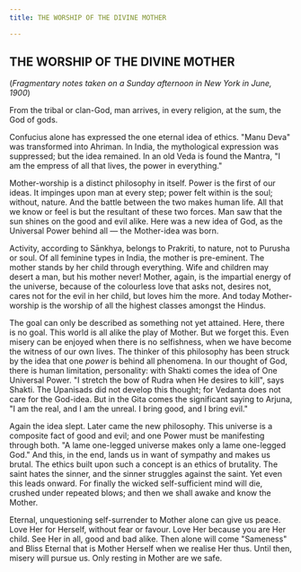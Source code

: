 ```yaml
---
title: THE WORSHIP OF THE DIVINE MOTHER

---
```





  

## THE WORSHIP OF THE DIVINE MOTHER

(*Fragmentary notes taken on a Sunday afternoon in New York in June,
1900*)

From the tribal or clan-God, man arrives, in every religion, at the sum,
the God of gods.

Confucius alone has expressed the one eternal idea of ethics. "Manu
Deva" was transformed into Ahriman. In India, the mythological
expression was suppressed; but the idea remained. In an old Veda is
found the Mantra, "I am the empress of all that lives, the power in
everything."

Mother-worship is a distinct philosophy in itself. Power is the first of
our ideas. It impinges upon man at every step; power felt within is the
soul; without, nature. And the battle between the two makes human life.
All that we know or feel is but the resultant of these two forces. Man
saw that the sun shines on the good and evil alike. Here was a new idea
of God, as the Universal Power behind all — the Mother-idea was born.

Activity, according to Sānkhya, belongs to Prakriti, to nature, not to
Purusha or soul. Of all feminine types in India, the mother is
pre-eminent. The mother stands by her child through everything. Wife and
children may desert a man, but his mother never! Mother, again, is the
impartial energy of the universe, because of the colourless love that
asks not, desires not, cares not for the evil in her child, but loves
him the more. And today Mother-worship is the worship of all the highest
classes amongst the Hindus.

The goal can only be described as something not yet attained. Here,
there is no goal. This world is all alike the play of Mother. But we
forget this. Even misery can be enjoyed when there is no selfishness,
when we have become the witness of our own lives. The thinker of this
philosophy has been struck by the idea that one *power* is behind all
phenomena. In our thought of God, there is human limitation,
personality: with Shakti comes the idea of One Universal Power. "I
stretch the bow of Rudra when He desires to kill", says Shakti. The
Upanisads did not develop this thought; for Vedanta does not care for
the God-idea. But in the Gita comes the significant saying to Arjuna, "I
am the real, and I am the unreal. I bring good, and I bring evil."

Again the idea slept. Later came the new philosophy. This universe is a
composite fact of good and evil; and one Power must be manifesting
through both. "A lame one-legged universe makes only a lame one-legged
God." And this, in the end, lands us in want of sympathy and makes us
brutal. The ethics built upon such a concept is an ethics of brutality.
The saint hates the sinner, and the sinner struggles against the saint.
Yet even this leads onward. For finally the wicked self-sufficient mind
will die, crushed under repeated blows; and then we shall awake and know
the Mother.

Eternal, unquestioning self-surrender to Mother alone can give us peace.
Love Her for Herself, without fear or favour. Love Her because you are
Her child. See Her in all, good and bad alike. Then alone will come
"Sameness" and Bliss Eternal that is Mother Herself when we realise Her
thus. Until then, misery will pursue us. Only resting in Mother are we
safe.


